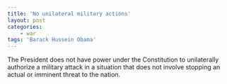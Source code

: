 ```yaml
---
title: 'No unilateral military actions'
layout: post
categories:
    - war
tags: 'Barack Hussein Obama'
---
```


The President does not have power under the Constitution to unilaterally authorize a military attack in a situation that does not involve stopping an actual or imminent threat to the nation.